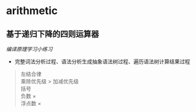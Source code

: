 # arithmetic
## 基于递归下降的四则运算器
_编译原理学习小练习_

- 完整词法分析过程、语法分析生成抽象语法树过程、遍历语法树计算结果过程

> 左结合律  
> 乘除优先级 > 加减优先级  
> 括号  
> 负数 ×  
> 浮点数 ×  
